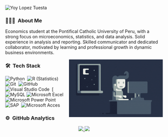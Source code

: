 ![Yoy Lopez Tuesta](https://github.com/durgeshsamariya/awesome-github-profile-readme-templates/assets/172577623/7ffc34c1-284f-4e5b-9854-7d2e89abc876)


### 👨🏻‍💻 &nbsp;About Me

Economics student at the Pontifical Catholic University of Peru, with a strong focus on microeconomics, statistics, and data analysis. Solid experience in analysis and reporting. Skilled communicator and dedicated collaborator, motivated by learning and professional growth in dynamic business environments.


<img alt="Night Coding" src="https://raw.githubusercontent.com/AVS1508/AVS1508/master/assets/Night-Coding.gif" align="right"/>

### 🛠 &nbsp;Tech Stack

![Python](https://img.shields.io/badge/Python-14354C?style=for-the-badge&logo=python&logoColor=white)&nbsp;
![R (Statistics)](https://img.shields.io/badge/R-276DC3?style=for-the-badge&logo=r&logoColor=white)&nbsp;
![Git](https://img.shields.io/badge/-Git-05122A?style=flat&logo=git)&nbsp;
![GitHub](https://img.shields.io/badge/-GitHub-05122A?style=flat&logo=github)&nbsp;
![Visual Studio Code](https://img.shields.io/badge/-Visual%20Studio%20Code-05122A?style=flat&logo=visual-studio-code&logoColor=007ACC)&nbsp;
[![MySQL](https://img.shields.io/badge/MySQL-00000F?style=for-the-badge&logo=mysql&logoColor=white)
![Microsoft Excel](https://img.shields.io/badge/Microsoft_Excel-217346?style=for-the-badge&logo=microsoft-excel&logoColor=white)&nbsp;
![Microsoft Power Point](https://img.shields.io/badge/Microsoft_PowerPoint-B7472A?style=for-the-badge&logo=microsoft-powerpoint&logoColor=white)&nbsp;
![SAP](https://img.shields.io/badge/SAP-0FAAFF?style=for-the-badge&logo=sap&logoColor=white)&nbsp;
![Microsoft Acces](https://img.shields.io/badge/Microsoft_Access-A4373A?style=for-the-badge&logo=microsoft-access&logoColor=white)&nbsp;

### ⚙️ &nbsp;GitHub Analytics

<p align="center">
<a href="https://github.com/AVS1508">
  <img height="180em" src="https://github-readme-stats-eight-theta.vercel.app/api?username=AVS1508&show_icons=true&theme=algolia&include_all_commits=true&count_private=true"/>
  <img height="180em" src="https://github-readme-stats-eight-theta.vercel.app/api/top-langs/?username=AVS1508&layout=compact&langs_count=8&theme=algolia"/>
</a>
</p>


